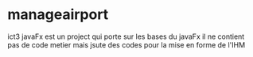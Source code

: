# manageairport
ict3 javaFx est un project qui porte sur les bases du javaFx
il ne contient pas de code metier mais jsute des codes pour la mise en forme de l'IHM
